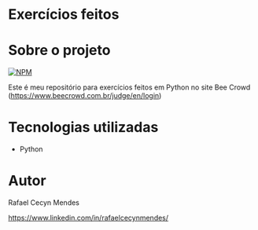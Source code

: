 # Exercícios feitos


# Sobre o projeto
[![NPM](https://img.shields.io/npm/l/react)](https://github.com/RafaelCecyn/Bee_Crowd_Python/blob/main/LICENSE) 

Este é meu repositório para exercícios feitos em Python no site Bee Crowd (https://www.beecrowd.com.br/judge/en/login)
  
# Tecnologias utilizadas
- Python

# Autor

Rafael Cecyn Mendes

https://www.linkedin.com/in/rafaelcecynmendes/
